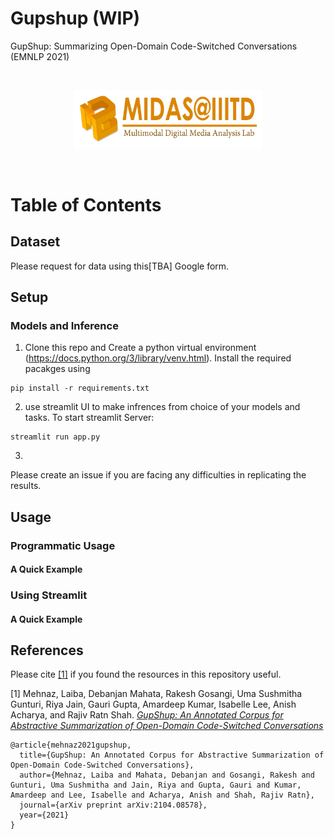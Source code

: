 # Gupshup (WIP)
GupShup: Summarizing Open-Domain Code-Switched Conversations (EMNLP 2021)

<br>
<p align="center">
  <img src="https://github.com/midas-research/bhaav/blob/master/MIDAS-logo.jpg" alt="MIDAS lab at IIIT-Delhi"  width="60%"/>
  <br>
</p>
<br>

# Table of Contents

## Dataset
Please request for data using this[TBA] Google form.

## Setup

### Models and Inference
1. Clone this repo and Create a python virtual environment (https://docs.python.org/3/library/venv.html). Install the required pacakges using
```
pip install -r requirements.txt
```
2. use streamlit UI to make infrences from choice of your models and tasks. To start streamlit Server:
```
streamlit run app.py
```
3.

Please create an issue if you are facing any difficulties in replicating the results. 

## Usage

### Programmatic Usage

#### A Quick Example

### Using Streamlit

#### A Quick Example


## References

Please cite [[1]](https://arxiv.org/abs/2104.08578) if you found the resources in this repository useful.


[1] Mehnaz, Laiba, Debanjan Mahata, Rakesh Gosangi, Uma Sushmitha Gunturi, Riya Jain, Gauri Gupta, Amardeep Kumar, Isabelle Lee, Anish Acharya, and Rajiv Ratn Shah. [*GupShup: An Annotated Corpus for Abstractive Summarization of Open-Domain Code-Switched Conversations*](https://arxiv.org/abs/2104.08578)


```
@article{mehnaz2021gupshup,
  title={GupShup: An Annotated Corpus for Abstractive Summarization of Open-Domain Code-Switched Conversations},
  author={Mehnaz, Laiba and Mahata, Debanjan and Gosangi, Rakesh and Gunturi, Uma Sushmitha and Jain, Riya and Gupta, Gauri and Kumar, Amardeep and Lee, Isabelle and Acharya, Anish and Shah, Rajiv Ratn},
  journal={arXiv preprint arXiv:2104.08578},
  year={2021}
}
```


